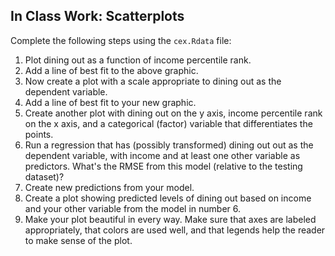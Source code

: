 In Class Work: Scatterplots
-----------------------------

Complete the following steps using the `cex.Rdata` file:

1. Plot dining out as a function of income percentile rank. 
2. Add a line of best fit to the above graphic. 
3. Now create a plot with a scale appropriate to dining out as the dependent variable. 
4. Add a line of best fit to your new graphic.
5. Create another plot with dining out on the y axis, income percentile rank on the x axis, and a categorical (factor) variable that differentiates the points. 
6. Run a regression that has (possibly transformed) dining out out as the dependent variable, with income and at least one other variable as predictors. What's the RMSE from this model (relative to the testing dataset)?
7. Create new predictions from your model. 
8. Create a plot showing predicted levels of dining out based on income and your other variable from the model in number 6. 
9. Make your plot beautiful in every way. Make sure that axes are labeled appropriately, that colors are used well, and that legends help the reader to make sense of the plot. 
